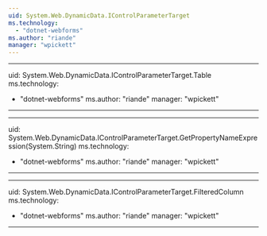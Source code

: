 ```yaml
---
uid: System.Web.DynamicData.IControlParameterTarget
ms.technology: 
  - "dotnet-webforms"
ms.author: "riande"
manager: "wpickett"
---
```


---
uid: System.Web.DynamicData.IControlParameterTarget.Table
ms.technology: 
  - "dotnet-webforms"
ms.author: "riande"
manager: "wpickett"
---

---
uid: System.Web.DynamicData.IControlParameterTarget.GetPropertyNameExpression(System.String)
ms.technology: 
  - "dotnet-webforms"
ms.author: "riande"
manager: "wpickett"
---

---
uid: System.Web.DynamicData.IControlParameterTarget.FilteredColumn
ms.technology: 
  - "dotnet-webforms"
ms.author: "riande"
manager: "wpickett"
---
